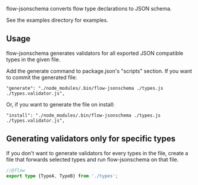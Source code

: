 flow-jsonschema converts flow type declarations to JSON schema.

See the examples directory for examples.

## Usage
flow-jsonschema generates validators for all exported JSON compatible types in the given file.

Add the generate command to package.json's "scripts" section.
If you want to commit the generated file:
```
"generate": "./node_modules/.bin/flow-jsonschema ./types.js ./types.validator.js",
```
Or, if you want to generate the file on install:
```
"install": "./node_modules/.bin/flow-jsonschema ./types.js ./types.validator.js",
```

## Generating validators only for specific types
If you don't want to generate validators for every types in the file, create a file that forwards selected types and run flow-jsonschema on that file.
```typescript
//@flow
export type {TypeA, TypeB} from './types';
```
